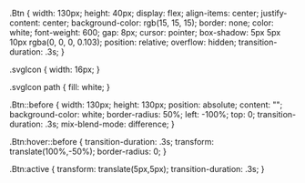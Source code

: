.Btn {
  width: 130px;
  height: 40px;
  display: flex;
  align-items: center;
  justify-content: center;
  background-color: rgb(15, 15, 15);
  border: none;
  color: white;
  font-weight: 600;
  gap: 8px;
  cursor: pointer;
  box-shadow: 5px 5px 10px rgba(0, 0, 0, 0.103);
  position: relative;
  overflow: hidden;
  transition-duration: .3s;
}

.svgIcon {
  width: 16px;
}

.svgIcon path {
  fill: white;
}

.Btn::before {
  width: 130px;
  height: 130px;
  position: absolute;
  content: "";
  background-color: white;
  border-radius: 50%;
  left: -100%;
  top: 0;
  transition-duration: .3s;
  mix-blend-mode: difference;
}

.Btn:hover::before {
  transition-duration: .3s;
  transform: translate(100%,-50%);
  border-radius: 0;
}

.Btn:active {
  transform: translate(5px,5px);
  transition-duration: .3s;
}
